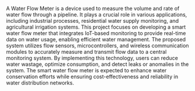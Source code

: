 A Water Flow Meter is a device used to measure the volume and rate of water flow through a pipeline. It plays a crucial role in various applications, including industrial processes, residential water supply monitoring, and agricultural irrigation systems. This project focuses on developing a smart water flow meter that integrates IoT-based monitoring to provide real-time data on water usage, enabling efficient water management. The proposed system utilizes flow sensors, microcontrollers, and wireless communication modules to accurately measure and transmit flow data to a central monitoring system. By implementing this technology, users can reduce water wastage, optimize consumption, and detect leaks or anomalies in the system. The smart water flow meter is expected to enhance water conservation efforts while ensuring cost-effectiveness and reliability in water distribution networks.

